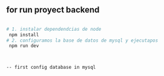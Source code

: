 ## for run proyect backend 
```

```
 ```bash
# 1. instalar dependendcias de node
  npm install
# 2. configuramos la base de datos de mysql y ejecutapos
  npm run dev
```
```


-- first config database in mysql

```
```
```
```
```
```
